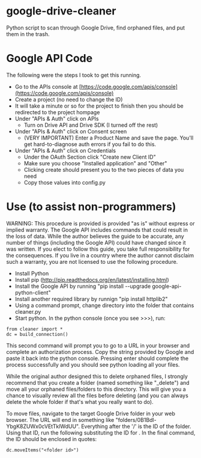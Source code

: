 google-drive-cleaner
====================

Python script to scan through Google Drive, find orphaned files, and put them in the trash.

Google API Code
===============

The following were the steps I took to get this running.

 - Go to the APIs console at [https://code.google.com/apis/console](https://code.google.com/apis/console)
 - Create a project (no need to change the ID)
 - It will take a minute or so for the project to finish then you should be redirected to the project hompage
 - Under "APIs & Auth" click on APIs
   - Turn on Drive API and Drive SDK (I turned off the rest)
 - Under "APIs & Auth" click on Consent screen
   - (VERY IMPORTANT) Enter a Product Name and save the page.  You'll get hard-to-diagnose auth errors if you fail to do this.
 - Under "APIs & Auth" click on Credentials
   - Under the OAuth Section click "Create new Client ID"
   - Make sure you choose "Installed application" and "Other"
   - Clicking create should present you to the two pieces of data you need
   - Copy those values into config.py

Use (to assist non-programmers)
===============================

WARNING: This procedure is provided is provided "as is" without express or implied warranty.  The Google API includes commands that could result in the loss of data.  While the author believes the guide to be accurate, any number of things (including the Google API) could have changed since it was written.  If you elect to follow this guide, you take full responsibility for the consequences.  If you live in a country where the author cannot disclaim such a warranty, you are not licensed to use the following procedure.

 - Install Python
 - Install pip (http://pip.readthedocs.org/en/latest/installing.html)
 - Install the Google API by running "pip install --upgrade google-api-python-client"
 - Install another required library by runnign "pip install httplib2"
 - Using a command prompt, change directory into the folder that contains cleaner.py 
 - Start python.  In the python console (once you see >>>), run:
```
from cleaner import *
dc = build_connection()
```
This second command will prompt you to go to a URL in your browser and complete an authorization process.  Copy the string provided by Google and paste it back into the python console.  Pressing enter should complete the process successfully and you should see python loading all your files.

While the original author designed this to delete orphaned files, I strongly recommend that you create a folder (named something like "_delete") and move all your orphaned files/folders to this directory.  This will give you a chance to visually review all the files before deleting (and you can always delete the whole folder if that's what you really want to do).

To move files, navigate to the target Google Drive folder in your web browser.  The URL will end in something like "folders/0B1Bdl-YbgK8ZUWx0cVEtTklWdUU".  Everything after the '/' is the ID of the folder.  Using that ID, run the following substituting the ID for <folder>.  In the final command, the ID should be enclosed in quotes:
```
dc.moveItems("<folder id>")
```